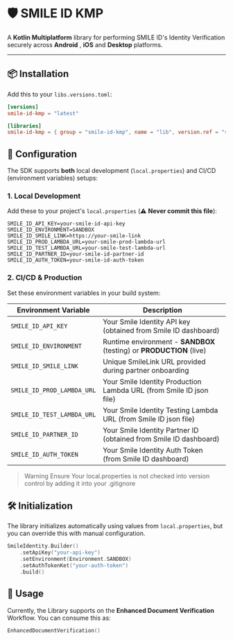 # 🛡️ SMILE ID KMP

A **Kotlin Multiplatform** library for performing SMILE ID's Identity Verification securely across
**Android** , **iOS** and **Desktop** platforms.

---

## 📦 Installation

Add this to your `libs.versions.toml`:

```toml
[versions]
smile-id-kmp = "latest"

[libraries]
smile-id-kmp = { group = "smile-id-kmp", name = "lib", version.ref = "smile-id-kmp" }
```

## 🔧 Configuration

The SDK supports **both** local development (`local.properties`) and CI/CD (environment variables)
setups:

### 1. Local Development

Add these to your project's `local.properties` (⚠️ **Never commit this file**):

```properties
SMILE_ID_API_KEY=your-smile-id-api-key
SMILE_ID_ENVIRONMENT=SANDBOX
SMILE_ID_SMILE_LINK=https://your-smile-link
SMILE_ID_PROD_LAMBDA_URL=your-smile-prod-lambda-url
SMILE_ID_TEST_LAMBDA_URL=your-smile-test-lambda-url
SMILE_ID_PARTNER_ID=your-smile-id-partner-id
SMILE_ID_AUTH_TOKEN=your-smile-id-auth-token
```

### 2. CI/CD & Production

Set these environment variables in your build system:

| Environment Variable       | Description                                                          |
|----------------------------|----------------------------------------------------------------------|
| `SMILE_ID_API_KEY`         | Your Smile Identity API key (obtained from Smile ID dashboard)       |
| `SMILE_ID_ENVIRONMENT`     | Runtime environment - **SANDBOX** (testing) or **PRODUCTION** (live) |
| `SMILE_ID_SMILE_LINK`      | Unique SmileLink URL provided during partner onboarding              |
| `SMILE_ID_PROD_LAMBDA_URL` | Your Smile Identity Production Lambda URL (from Smile ID json file)  |
| `SMILE_ID_TEST_LAMBDA_URL` | Your Smile Identity Testing Lambda URL (from Smile ID json file)     |
| `SMILE_ID_PARTNER_ID`      | Your Smile Identity Partner ID  (obtained from Smile ID dashboard)   |
| `SMILE_ID_AUTH_TOKEN`      | Your Smile Identity Auth Token (from Smile ID dashboard)             |

> Warning
> Ensure Your local.properties is not checked into version control by adding it into your .gitignore

## 🛠️ Initialization

The library initializes automatically using values from `local.properties`, but you can override
this with manual configuration.

```kotlin
SmileIdentity.Builder()
    .setApiKey("your-api-key")
    .setEnvironment(Environment.SANDBOX)
    .setAuthTokenKet("your-auth-token")
    .build()
```

## 🚀 Usage

Currently, the Library supports on the **Enhanced Document Verification** Workflow. You can consume
this as:

```kotlin
EnhancedDocumentVerification()
```